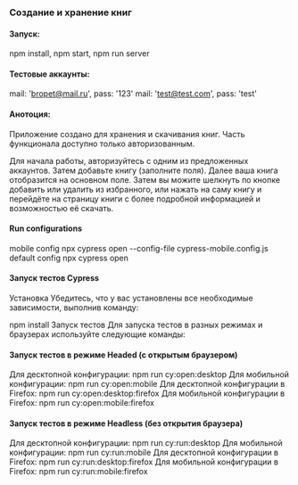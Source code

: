 ### Создание и хранение книг
#### Запуск: 
npm install, npm start, npm run server

#### Тестовые аккаунты: 
mail: 'bropet@mail.ru', pass: '123' 
mail: 'test@test.com', pass: 'test'

#### Анотоция: 
Приложение создано для хранения и скачивания книг. Часть функционала доступно только авторизованным.

Для начала работы, авторизуйтесь с одним из предложенных аккаунтов. Затем добавьте книгу (заполните поля). Далее ваша книга отобразится на основном поле. Затем вы можите шелкнуть по кнопке добавить или удалить из избранного, или нажать на саму книгу и перейдёте на страницу книги с более подробной информацией и возможностью её скачать.
#### Run configurations
mobile config npx cypress open --config-file cypress-mobile.config.js
default config npx cypress open
#### Запуск тестов Cypress
Установка
Убедитесь, что у вас установлены все необходимые зависимости, выполнив команду:

npm install
Запуск тестов
Для запуска тестов в разных режимах и браузерах используйте следующие команды:

#### Запуск тестов в режиме Headed (с открытым браузером)
Для десктопной конфигурации:
npm run cy:open:desktop
Для мобильной конфигурации:
npm run cy:open:mobile
Для десктопной конфигурации в Firefox:
npm run cy:open:desktop:firefox
Для мобильной конфигурации в Firefox:
npm run cy:open:mobile:firefox
#### Запуск тестов в режиме Headless (без открытия браузера)
Для десктопной конфигурации:
npm run cy:run:desktop
Для мобильной конфигурации:
npm run cy:run:mobile
Для десктопной конфигурации в Firefox:
npm run cy:run:desktop:firefox
Для мобильной конфигурации в Firefox:
npm run cy:run:mobile:firefox
